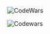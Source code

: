 
![CodeWars](https://www.codewars.com/users/MolotkovD/badges/large)

![Codewars](https://github.r2v.ch/codewars?user=andreasvogt89&stroke=%23BB432C)

